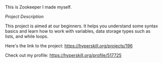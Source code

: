 This is Zookeeper I made myself.

*Project Description*

This project is aimed at our beginners. It helps you understand some syntax basics and learn how to work with variables, data storage types such as lists, and while loops.

Here's the link to the project: https://hyperskill.org/projects/196

Check out my profile: https://hyperskill.org/profile/517725